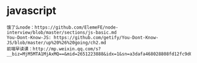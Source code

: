 # javascript
    饿了么node：https://github.com/ElemeFE/node-interview/blob/master/sections/js-basic.md
    You-Dont-Know-JS: https://github.com/getify/You-Dont-Know-JS/blob/master/up%20%26%20going/ch2.md
    前端早读课：http://mp.weixin.qq.com/s?__biz=MjM5MTA1MjAxMQ==&mid=2651223888&idx=1&sn=a3dafa468028808fd12fc9d08629e0b7&scene=19#wechat_redirect



